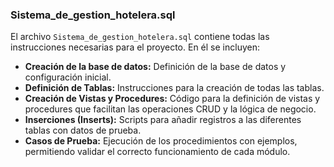 ### Sistema_de_gestion_hotelera.sql

El archivo `Sistema_de_gestion_hotelera.sql` contiene todas las instrucciones necesarias para el proyecto. En él se incluyen:

- **Creación de la base de datos:** Definición de la base de datos y configuración inicial.
- **Definición de Tablas:** Instrucciones para la creación de todas las tablas.
- **Creación de Vistas y Procedures:** Código para la definición de vistas y procedures que facilitan las operaciones CRUD y la lógica de negocio.
- **Inserciones (Inserts):** Scripts para añadir registros a las diferentes tablas con datos de prueba.
- **Casos de Prueba:** Ejecución de los procedimientos con ejemplos, permitiendo validar el correcto funcionamiento de cada módulo.
